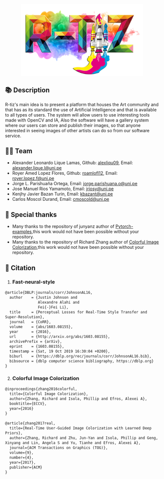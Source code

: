 <p align="center">
<img src="src\R-TIZ.png"  width="400"/>
</p align="center">

## 📚 Description

R-tiz's main idea is to present a platform that houses the Art community and that has as its standard the use of Artificial Intelligence and that is available to all types of users. The system will allow users to use interesting tools made with OpenCV and IA, Also the software will have a gallery system where our users can store and publish their images, so that anyone interested in seeing images of other artists can do so from our software service.

## 👨‍💻 Team
* Alexander Leonardo Lique Lamas, Github: [alexliqu09](https://github.com/alexliqu09), Email: alexander.lique.l@uni.pe
* Royer Amed Lopez Flores, Github: [roamlofl12](https://github.com/roamlofl12), Email: royer.lopez.f@uni.pe 
* Jorge L. Parishuaña Ortega, Email: jorge.parishuana.o@uni.pe
* Jose Manuel Rios Yamamoto, Email: jriosy@uni.pe
* Kenjhy Javier Bazan Turin, Email: kbazant@uni.pe
* Carlos Moscol Durand, Email: cmoscold@uni.pe

## 👏 Special thanks
* Many thanks to the repository of junyanz author of [Pytorch-examples](https://github.com/pytorch/examples),this work would not have been possible without your repository.
* Many thanks to the repository of  Richard Zhang author of [Colorful Image Colorization](https://github.com/richzhang/colorization),this work would not have been possible without your repository.

## 📄 Citation

1. ###  Fast-neural-style
```
@article{DBLP:journals/corr/JohnsonAL16,
  author    = {Justin Johnson and
               Alexandre Alahi and
               Fei{-}Fei Li},
  title     = {Perceptual Losses for Real-Time Style Transfer and Super-Resolution},
  journal   = {CoRR},
  volume    = {abs/1603.08155},
  year      = {2016},
  url       = {http://arxiv.org/abs/1603.08155},
  archivePrefix = {arXiv},
  eprint    = {1603.08155},
  timestamp = {Sat, 19 Oct 2019 16:30:04 +0200},
  biburl    = {https://dblp.org/rec/journals/corr/JohnsonAL16.bib},
  bibsource = {dblp computer science bibliography, https://dblp.org}
}
```
2. ### Colorful Image Colorization
```
@inproceedings{zhang2016colorful,
  title={Colorful Image Colorization},
  author={Zhang, Richard and Isola, Phillip and Efros, Alexei A},
  booktitle={ECCV},
  year={2016}
}

@article{zhang2017real,
  title={Real-Time User-Guided Image Colorization with Learned Deep Priors},
  author={Zhang, Richard and Zhu, Jun-Yan and Isola, Phillip and Geng, Xinyang and Lin, Angela S and Yu, Tianhe and Efros, Alexei A},
  journal={ACM Transactions on Graphics (TOG)},
  volume={9},
  number={4},
  year={2017},
  publisher={ACM}
}
```
